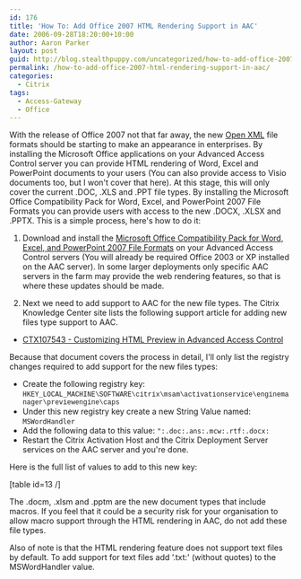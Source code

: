 ```yaml
---
id: 176
title: 'How To: Add Office 2007 HTML Rendering Support in AAC'
date: 2006-09-28T18:20:00+10:00
author: Aaron Parker
layout: post
guid: http://blog.stealthpuppy.com/uncategorized/how-to-add-office-2007-html-rendering-support-in-aac
permalink: /how-to-add-office-2007-html-rendering-support-in-aac/
categories:
  - Citrix
tags:
  - Access-Gateway
  - Office
---
```

With the release of Office 2007 not that far away, the new [Open XML](http://search.msdn.microsoft.com/search/Redirect.aspx?title=Introducing+the+Microsoft+Office+(2007)+Open+XML+File+Formats+&url=http://msdn2.microsoft.com/en-us/library/ms406049.aspx) file formats should be starting to make an appearance in enterprises. By installing the Microsoft Office applications on your Advanced Access Control server you can provide HTML rendering of Word, Excel and PowerPoint documents to your users (You can also provide access to Visio documents too, but I won't cover that here). At this stage, this will only cover the current .DOC, .XLS and .PPT file types. By installing the Microsoft Office Compatibility Pack for Word, Excel, and PowerPoint 2007 File Formats you can provide users with access to the new .DOCX, .XLSX and .PPTX. This is a simple process, here's how to do it:

1. Download and install the [Microsoft Office Compatibility Pack for Word, Excel, and PowerPoint 2007 File Formats](http://www.microsoft.com/office/preview/beta/converter.mspx) on your Advanced Access Control servers (You will already be required Office 2003 or XP installed on the AAC server). In some larger deployments only specific AAC servers in the farm may provide the web rendering features, so that is where these updates should be made.

2. Next we need to add support to AAC for the new file types. The Citrix Knowledge Center site lists the following support article for adding new files type support to AAC.

  * [CTX107543 - Customizing HTML Preview in Advanced Access Control](http://support.citrix.com/article/CTX107543&searchID=10651557)

Because that document covers the process in detail, I'll only list the registry changes required to add support for the new files types:

  * Create the following registry key: <span style="font-size: 9pt; font-family: Courier New">HKEY_LOCAL_MACHINE\SOFTWARE\citrix\msam\activationservice\enginemanager\previewengine\caps</span>
  * Under this new registry key create a new String Value named: `MSWordHandler`
  * Add the following data to this value: `":.doc:.ans:.mcw:.rtf:.docx:`
  * Restart the Citrix Activation Host and the Citrix Deployment Server services on the AAC server and you're done.

Here is the full list of values to add to this new key:

[table id=13 /]

The .docm, .xlsm and .pptm are the new document types that include macros. If you feel that it could be a security risk for your organisation to allow macro support through the HTML rendering in AAC, do not add these file types.

Also of note is that the HTML rendering feature does not support text files by default. To add support for text files add &#8216;.txt:' (without quotes) to the MSWordHandler value.